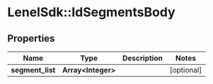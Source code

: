 # LenelSdk::IdSegmentsBody

## Properties
Name | Type | Description | Notes
------------ | ------------- | ------------- | -------------
**segment_list** | **Array&lt;Integer&gt;** |  | [optional] 

